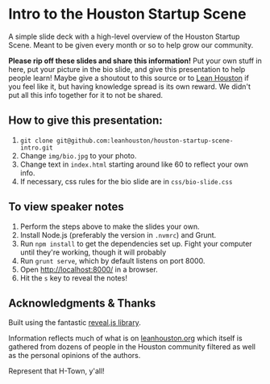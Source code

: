 # Intro to the Houston Startup Scene

A simple slide deck with a high-level overview of the Houston Startup Scene. Meant to be given every month or so to help grow our community. 

**Please rip off these slides and share this information!** Put your own stuff in here, put your picture in the bio slide, and give this presentation to help people learn! Maybe give a shoutout to this source or to [Lean Houston](http://www.leanhouston.org) if you feel like it, but having knowledge spread is its own reward. We didn't put all this info together for it to not be shared.


## How to give this presentation:

1. `git clone git@github.com:leanhouston/houston-startup-scene-intro.git`
2. Change `img/bio.jpg` to your photo.
3. Change text in `index.html` starting around like 60 to reflect your own info.
4. If necessary, css rules for the bio slide are in `css/bio-slide.css`


## To view speaker notes

1. Perform the steps above to make the slides your own.
2. Install Node.js (preferably the version in `.nvmrc`) and Grunt.
3. Run `npm install` to get the dependencies set up. Fight your computer until they're working, though it will probably
4. Run `grunt serve`, which by default listens on port 8000.
5. Open [http://localhost:8000/](http://localhost:8000/) in a browser.
6. Hit the `s` key to reveal the notes!


## Acknowledgments & Thanks

Built using the fantastic [reveal.js library](https://github.com/hakimel/reveal.js/). 

Information reflects much of what is on [leanhouston.org](http://www.leanhouston.org/) which itself is gathered from dozens of people in the Houston community filtered as well as the personal opinions of the authors. 

Represent that H-Town, y'all!
